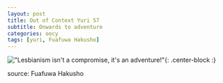 ```yaml
---
layout: post
title: Out of Context Yuri 57
subtitle: Onwards to adventure
categories: oocy
tags: [yuri, Fuafuwa Hakusho]
---
```




!["Lesbianism isn't a compromise, it's an adventure!"](https://imgur.com/EtMt0Ed.png){: .center-block :}

source: Fuafuwa Hakusho